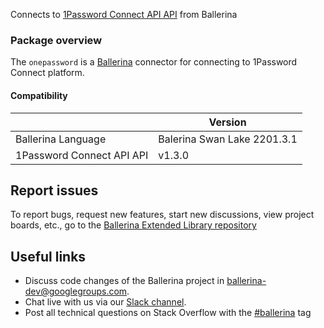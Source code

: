 
Connects to [1Password Connect API API](https://1password.com/) from Ballerina

### Package overview

The `onepassword` is a [Ballerina](https://ballerina.io/) connector for connecting to 1Password Connect platform.

#### Compatibility
|                           | Version                  |
|---------------------------|--------------------------|
| Ballerina Language        | Balerina Swan Lake 2201.3.1|
| 1Password Connect API API | v1.3.0                   |

## Report issues
To report bugs, request new features, start new discussions, view project boards, etc., go to the [Ballerina Extended Library repository](https://github.com/ballerina-platform/ballerina-extended-library)

## Useful links
- Discuss code changes of the Ballerina project in [ballerina-dev@googlegroups.com](mailto:ballerina-dev@googlegroups.com).
- Chat live with us via our [Slack channel](https://ballerina.io/community/slack/).
- Post all technical questions on Stack Overflow with the [#ballerina](https://stackoverflow.com/questions/tagged/ballerina) tag
